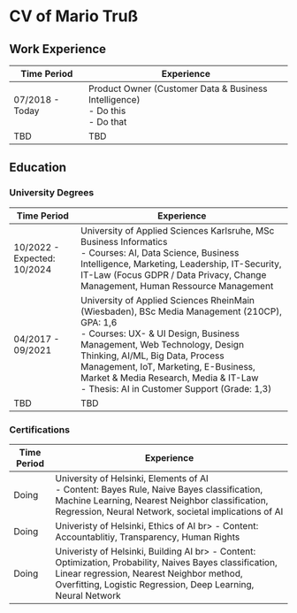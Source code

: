 # CV of Mario Truß

## Work Experience
| Time Period | Experience  |
| ----------- | ----------- |
| 07/2018 - Today | Product Owner (Customer Data & Business Intelligence) <br> - Do this <br> - Do that|
| TBD   | TBD        |


## Education
### University Degrees
| Time Period | Experience  |
| ----------- | ----------- |
| 10/2022 - Expected: 10/2024 | University of Applied Sciences Karlsruhe, MSc Business Informatics <br> - Courses: AI, Data Science, Business Intelligence, Marketing, Leadership, IT-Security, IT-Law (Focus GDPR / Data Privacy, Change Management, Human Ressource Management|
| 04/2017 - 09/2021 | University of Applied Sciences RheinMain (Wiesbaden), BSc Media Management (210CP), GPA: 1,6 <br> - Courses: UX- & UI Design, Business Management, Web Technology, Design Thinking, AI/ML, Big Data,  Process Management, IoT, Marketing, E-Business, Market & Media Research, Media & IT-Law <br> - Thesis: AI in Customer Support (Grade: 1,3)
| TBD   | TBD        |

### Certifications
| Time Period | Experience  |
| ----------- | ----------- |
| Doing | University of Helsinki, Elements of AI <br> - Content: Bayes Rule, Naive Bayes classification, Machine Learning, Nearest Neighbor classification, Regression, Neural Network, societal implications of AI|
| Doing | Univeristy of Helsinki, Ethics of AI br> - Content: Accountablitiy, Transparency, Human Rights |
| Doing | Univeristy of Helsinki, Building AI br> - Content: Optimization, Probability, Naives Bayes classification, Linear regression, Nearest Neighbor method, Overfitting, Logistic Regression, Deep Learning, Neural Network |
